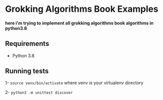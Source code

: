 # Grokking Algorithms Book Examples

#### here i'm trying to implement all grokking algorithms book algorithms in python3.8

## Requirements

 - Python 3.8


## Running tests
1- `source venv/bin/activate` where venv is your virtualenv directory

2- `python3 -m unittest discover`
